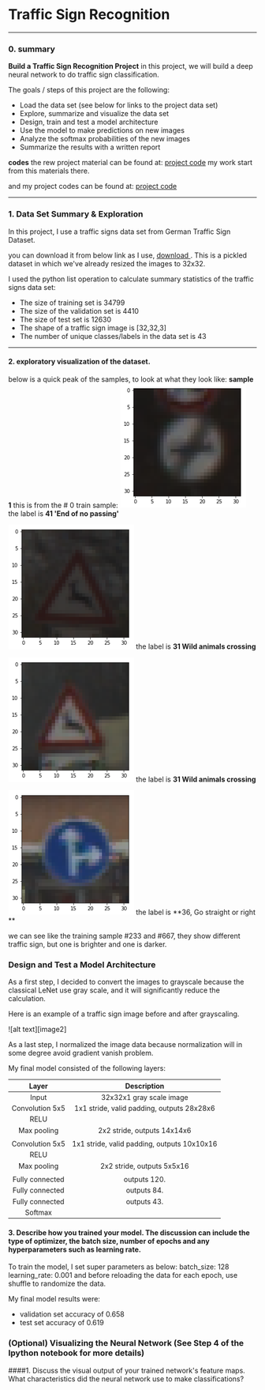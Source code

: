 # **Traffic Sign Recognition** 
----
### 0. summary


**Build a Traffic Sign Recognition Project**
in this project, we will build a deep neural network to do traffic sign classification.

The goals / steps of this project are the following:
* Load the data set (see below for links to the project data set)
* Explore, summarize and visualize the data set
* Design, train and test a model architecture
* Use the model to make predictions on new images
* Analyze the softmax probabilities of the new images
* Summarize the results with a written report

**codes**
the rew project material can be found at:
 [project code](https://github.com/udacity/CarND-Traffic-Sign-Classifier-Project/blob/master/Traffic_Sign_Classifier.ipynb)
 my work start from this materials there.

and my project codes can be found at:
 [project code](https://github.com/easyfly007/CarND-Traffic-Sign-Classifier-Project/blob/master/Traffic_Sign_Classifier.ipynb)

----

### 1. Data Set Summary & Exploration

In this project, I use a traffic signs data set from German Traffic Sign Dataset. 

you can download it from below link as I use, [download ](https://d17h27t6h515a5.cloudfront.net/topher/2017/February/5898cd6f_traffic-signs-data/traffic-signs-data.zip) . This is a pickled dataset in which we've already resized the images to 32x32.


I used the python list operation to calculate summary statistics of the traffic signs data set:

* The size of training set is 34799
* The size of the validation set is 4410
* The size of test set is 12630
* The shape of a traffic sign image is [32,32,3]
* The number of unique classes/labels in the data set is 43

----
#### 2.  exploratory visualization of the dataset.
below is a quick peak of the samples, to look at what they look like:
**sample 1**
this is from the # 0 train sample:
![training sample #0](https://github.com/easyfly007/autodrive_projects/blob/master/proj_traffic_sign_classifier/examples/train0.png)
the label is **41 'End of no passing'**


![training sample #233](https://github.com/easyfly007/autodrive_projects/blob/master/proj_traffic_sign_classifier/examples/train233.png)
the label is **31 Wild animals crossing**

![training sample #667](https://github.com/easyfly007/autodrive_projects/blob/master/proj_traffic_sign_classifier/examples/train667.png)
the label is **31 Wild animals crossing**

![training sample #908](https://github.com/easyfly007/autodrive_projects/blob/master/proj_traffic_sign_classifier/examples/train908.png)
the label is **36, Go straight or right **

we can see like the training sample #233 and #667, they show different traffic sign, but one is brighter and one is darker.

### Design and Test a Model Architecture

As a first step, I decided to convert the images to grayscale because the classical LeNet use gray scale, and it will significantly reduce the calculation.

Here is an example of a traffic sign image before and after grayscaling.

![alt text][image2]

As a last step, I normalized the image data because normalization will in some degree avoid gradient vanish problem.


My final model consisted of the following layers:

| Layer         		|     Description	        					| 
|:---------------------:|:---------------------------------------------:| 
| Input         		| 32x32x1 gray scale image   							| 
| Convolution 5x5     	| 1x1 stride, valid padding, outputs 28x28x6 	|
| RELU					|												|
| Max pooling	      	| 2x2 stride,  outputs 14x14x6 				    |
| | |
| Convolution 5x5     	| 1x1 stride, valid padding, outputs 10x10x16 	|
| RELU					|												|
| Max pooling	      	| 2x2 stride,  outputs 5x5x16 				    |
| | |
| Fully connected		|  outputs 120.        						   |
| Fully connected		|  outputs 84.        						   |
| Fully connected		|  outputs 43.        						   |
| Softmax				|          									|

 


#### 3. Describe how you trained your model. The discussion can include the type of optimizer, the batch size, number of epochs and any hyperparameters such as learning rate.

To train the model, I set super parameters as below:
batch_size: 128
learning_rate: 0.001
and before reloading the data for each epoch, use shuffle to randomize the data.



My final model results were:
* validation set accuracy of  0.658
* test set accuracy of 0.619





### (Optional) Visualizing the Neural Network (See Step 4 of the Ipython notebook for more details)
####1. Discuss the visual output of your trained network's feature maps. What characteristics did the neural network use to make classifications?


